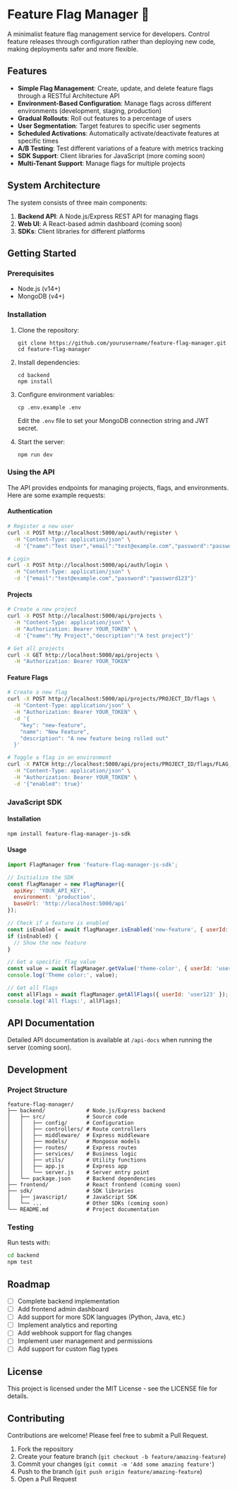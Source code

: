 # Feature Flag Manager 🐎

A minimalist feature flag management service for developers. Control feature releases through configuration rather than deploying new code, making deployments safer and more flexible.

## Features

- **Simple Flag Management**: Create, update, and delete feature flags through a RESTful Architecture API
- **Environment-Based Configuration**: Manage flags across different environments (development, staging, production)
- **Gradual Rollouts**: Roll out features to a percentage of users
- **User Segmentation**: Target features to specific user segments
- **Scheduled Activations**: Automatically activate/deactivate features at specific times
- **A/B Testing**: Test different variations of a feature with metrics tracking
- **SDK Support**: Client libraries for JavaScript (more coming soon)
- **Multi-Tenant Support**: Manage flags for multiple projects

## System Architecture

The system consists of three main components:

1. **Backend API**: A Node.js/Express REST API for managing flags
2. **Web UI**: A React-based admin dashboard (coming soon)
3. **SDKs**: Client libraries for different platforms

## Getting Started

### Prerequisites

- Node.js (v14+)
- MongoDB (v4+)

### Installation

1. Clone the repository:
   ```
   git clone https://github.com/yourusername/feature-flag-manager.git
   cd feature-flag-manager
   ```

2. Install dependencies:
   ```
   cd backend
   npm install
   ```

3. Configure environment variables:
   ```
   cp .env.example .env
   ```
   Edit the `.env` file to set your MongoDB connection string and JWT secret.

4. Start the server:
   ```
   npm run dev
   ```

### Using the API

The API provides endpoints for managing projects, flags, and environments. Here are some example requests:

#### Authentication

```bash
# Register a new user
curl -X POST http://localhost:5000/api/auth/register \
  -H "Content-Type: application/json" \
  -d '{"name":"Test User","email":"test@example.com","password":"password123"}'

# Login
curl -X POST http://localhost:5000/api/auth/login \
  -H "Content-Type: application/json" \
  -d '{"email":"test@example.com","password":"password123"}'
```

#### Projects

```bash
# Create a new project
curl -X POST http://localhost:5000/api/projects \
  -H "Content-Type: application/json" \
  -H "Authorization: Bearer YOUR_TOKEN" \
  -d '{"name":"My Project","description":"A test project"}'

# Get all projects
curl -X GET http://localhost:5000/api/projects \
  -H "Authorization: Bearer YOUR_TOKEN"
```

#### Feature Flags

```bash
# Create a new flag
curl -X POST http://localhost:5000/api/projects/PROJECT_ID/flags \
  -H "Content-Type: application/json" \
  -H "Authorization: Bearer YOUR_TOKEN" \
  -d '{
    "key": "new-feature",
    "name": "New Feature",
    "description": "A new feature being rolled out"
  }'

# Toggle a flag in an environment
curl -X PATCH http://localhost:5000/api/projects/PROJECT_ID/flags/FLAG_ID/environments/production/toggle \
  -H "Content-Type: application/json" \
  -H "Authorization: Bearer YOUR_TOKEN" \
  -d '{"enabled": true}'
```

### JavaScript SDK

#### Installation

```bash
npm install feature-flag-manager-js-sdk
```

#### Usage

```javascript
import FlagManager from 'feature-flag-manager-js-sdk';

// Initialize the SDK
const flagManager = new FlagManager({
  apiKey: 'YOUR_API_KEY',
  environment: 'production',
  baseUrl: 'http://localhost:5000/api'
});

// Check if a feature is enabled
const isEnabled = await flagManager.isEnabled('new-feature', { userId: 'user123' });
if (isEnabled) {
  // Show the new feature
}

// Get a specific flag value
const value = await flagManager.getValue('theme-color', { userId: 'user123' });
console.log('Theme color:', value);

// Get all flags
const allFlags = await flagManager.getAllFlags({ userId: 'user123' });
console.log('All flags:', allFlags);
```

## API Documentation

Detailed API documentation is available at `/api-docs` when running the server (coming soon).

## Development

### Project Structure

```
feature-flag-manager/
├── backend/             # Node.js/Express backend
│   ├── src/             # Source code
│   │   ├── config/      # Configuration
│   │   ├── controllers/ # Route controllers
│   │   ├── middleware/  # Express middleware
│   │   ├── models/      # Mongoose models
│   │   ├── routes/      # Express routes
│   │   ├── services/    # Business logic
│   │   ├── utils/       # Utility functions
│   │   ├── app.js       # Express app
│   │   └── server.js    # Server entry point
│   └── package.json     # Backend dependencies
├── frontend/            # React frontend (coming soon)
├── sdk/                 # SDK libraries
│   ├── javascript/      # JavaScript SDK
│   └── ...              # Other SDKs (coming soon)
└── README.md            # Project documentation
```

### Testing

Run tests with:

```bash
cd backend
npm test
```

## Roadmap

- [ ] Complete backend implementation
- [ ] Add frontend admin dashboard
- [ ] Add support for more SDK languages (Python, Java, etc.)
- [ ] Implement analytics and reporting
- [ ] Add webhook support for flag changes
- [ ] Implement user management and permissions
- [ ] Add support for custom flag types

## License

This project is licensed under the MIT License - see the LICENSE file for details.

## Contributing

Contributions are welcome! Please feel free to submit a Pull Request.

1. Fork the repository
2. Create your feature branch (`git checkout -b feature/amazing-feature`)
3. Commit your changes (`git commit -m 'Add some amazing feature'`)
4. Push to the branch (`git push origin feature/amazing-feature`)
5. Open a Pull Request